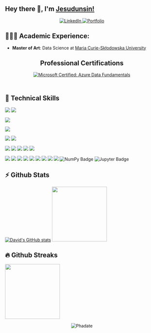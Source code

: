 ## Hey there 👋, I'm [Jesudunsin!](https://github.com/phadate)

<center>
<a href="https://www.linkedin.com/in/dunsinfayode" target="_blank">
    <img src="https://img.shields.io/badge/linkedin-%230077B5.svg?&style=for-the-badge&logo=linkedin&logoColor=white&color=071A2C" alt="LinkedIn"/>
  </a>
 <a href="https://phadate.github.io" target="_blank">
    <img src="https://img.shields.io/badge/Portfolio-%2312100E.svg?&style=for-the-badge&logo=github&logoColor=white&color=071A2C" alt="Portfolio"/>
  </a>
</center>


## 👨🏻‍🎓 Academic Experience:
  - **Master of Art**: Data Science at [Maria Curie-Skłodowska University](https://https://www.umcs.pl/en/)


<section id="one">
  <header class="major">
    <h2>Professional Certifications</h2>
    <a href="https://learn.microsoft.com/api/credentials/share/en-us/DunsinFayode-8552/9804121AEBFCE41C?sharingId=C633EBEEC7F3D146"><img alt="Microsoft Certified: Azure Data Fundamentals" src="https://images.credly.com/size/180x180/images/be8fcaeb-c769-4858-b567-ffaaa73ce8cf/image.png"></a>
    <!-- <a href="#"><img alt="Microsoft Certified: Azure Data Fundamentals" src="https://images.credly.com/size/180x180/images/70eb1e3f-d4de-4377-a062-b20fb29594ea/azure-data-fundamentals-600x600.png"></a>
    <a href="#" class="css-1jb9cd5-CertificateImage"><img alt="David Ugochukwu Asogwa's Data Analyst Professional certificate" src="https://res.cloudinary.com/dyd911kmh/image/upload/v1659085702/Certification/Badges%202022/data-analyst-professional-badge.svg"></a>
    <a href="#"><img alt="Certification Badge" src="https://api.accredible.com/v1/frontend/credential_website_embed_image/badge/110977048"></a>
    <a href="#"><img alt="Certification Badge" src="https://api.accredible.com/v1/frontend/credential_website_embed_image/badge/110557178"></a> -->
  </header>
</section>


## 💼 Technical Skills

![](https://img.shields.io/badge/Python-3776AB?style=flat&logo=python&logoColor=white)
![](https://img.shields.io/badge/PostgreSQL-336791?style=flat&logo=postgresql&logoColor=white)
<!-- ![](https://img.shields.io/badge/MySQL-4479A1?style=flat&logo=mysql&logoColor=white) -->
<!-- ![](https://img.shields.io/badge/Kafka-231F20?style=flat&logo=apache-kafka&logoColor=white) -->
<!-- ![](https://img.shields.io/badge/MongoDB-47A248?style=flat&logo=mongodb&logoColor=white) -->
![](https://img.shields.io/badge/SQL_Server-CC2927?style=flat&logo=microsoft-sql-server&logoColor=white)
<!-- ![](https://img.shields.io/badge/Oracle_DB-F80000?style=flat&logo=oracle&logoColor=white) -->
<!-- ![](https://img.shields.io/badge/Airflow-017CEE?style=flat&logo=apache-airflow&logoColor=white) -->
<!-- ![](https://img.shields.io/badge/Kubernetes-326CE5?style=flat&logo=kubernetes&logoColor=white) -->
![](https://img.shields.io/badge/Power_BI-F2C811?style=flat&logo=microsoft-powerbi&logoColor=white)
<!-- ![](https://img.shields.io/badge/AWS-232F3E?style=flat&logo=amazon-aws&logoColor=white) -->
![](https://img.shields.io/badge/Docker-2496ED?style=flat&logo=docker&logoColor=white)
![](https://img.shields.io/badge/Git-F05032?style=flat&logo=git&logoColor=white)
<!-- ![](https://img.shields.io/badge/Spark-47A248?style=flat&logo=apache-spark&logoColor=white) -->
<!-- ![](https://img.shields.io/badge/Databricks-336791?style=flat&logo=databricks&logoColor=white) -->
![](https://img.shields.io/badge/Azure-FF3621?style=flat&logo=microsoft-azure&logoColor=white)
![](https://img.shields.io/badge/FastAPI-009688?style=flat&logo=fastapi&logoColor=white)
![](https://img.shields.io/badge/ETL-231F20?style=flat&logoColor=white)
![](https://img.shields.io/badge/Data_Modeling-FF6F61?style=flat&logoColor=white)
![](https://img.shields.io/badge/Lucid_Chart-009688?style=flat&logo=lucid-chart&logoColor=white)
<!-- ![](https://img.shields.io/badge/Pentaho_Data_Integration-4479A1?style=flat&logo=pentaho-data-integration&logoColor=white) -->
<!-- ![](https://img.shields.io/badge/httpx-017CEE?style=flat&logo=httpx&logoColor=white) -->
![](https://img.shields.io/badge/PyTest-2496ED?style=flat&logo=pytest&logoColor=white)
![](https://img.shields.io/badge/Web_Scraping-FF6F61?style=flat&logo=web-scraping&logoColor=white)
![](https://img.shields.io/badge/Selenium-CC2927?style=flat&logo=selenium&logoColor=white)
![](https://img.shields.io/badge/BeautifulSoup-3776AB?style=flat&logo=beautiful-soup&logoColor=white)
![](https://img.shields.io/badge/Jira-F2C811?style=flat&logo=jira&logoColor=white)
![](https://img.shields.io/badge/Confluence-3776AB?style=flat&logo=confluence&logoColor=white)
![](https://img.shields.io/badge/Requests-4285F4?style=flat&logo=requests&logoColor=white)
![](https://img.shields.io/badge/Machine_Learning-FF6F61?style=flat&logoColor=white)
![](https://img.shields.io/badge/pandas-150458?logo=pandas&logoColor=fff&style=flat-square)
![NumPy Badge](https://img.shields.io/badge/NumPy-013243?logo=numpy&logoColor=fff&style=flat)
![Jupyter Badge](https://img.shields.io/badge/Jupyter-F37626?logo=jupyter&logoColor=fff&style=flat)


## ⚡ Github Stats
[![David's GitHub stats](https://github-readme-stats.vercel.app/api?username=phadate)](https://github.com/phadate/github-readme-stats)
<img height="180em" src="https://github-readme-stats.vercel.app/api/top-langs/?username=Phadate&show_icons=true&hide_border=true&layout=compact&hide_progress=true&langs_count=10"/>

## 🔥 Github Streaks</b></summary>
<img height="180em" src="https://github-readme-streak-stats.herokuapp.com/?user=Phadate&hide_border=true"/>

<p align="center"><img src="https://komarev.com/ghpvc/?username=Phadate&label=Profile%20views&color=0e75b6&style=flat" alt="Phadate"/></p>